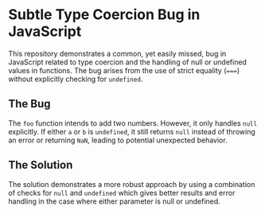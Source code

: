 # Subtle Type Coercion Bug in JavaScript

This repository demonstrates a common, yet easily missed, bug in JavaScript related to type coercion and the handling of null or undefined values in functions.  The bug arises from the use of strict equality (`===`) without explicitly checking for `undefined`.

## The Bug

The `foo` function intends to add two numbers. However, it only handles `null` explicitly. If either `a` or `b` is `undefined`, it still returns `null` instead of throwing an error or returning `NaN`, leading to potential unexpected behavior.

## The Solution

The solution demonstrates a more robust approach by using a combination of checks for `null` and `undefined` which gives better results and error handling in the case where either parameter is null or undefined.